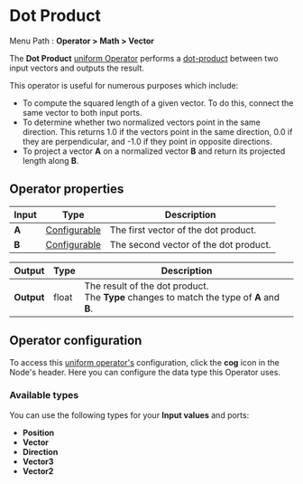 # Dot Product

Menu Path : **Operator > Math > Vector**

The **Dot Product** [uniform Operator](https://docs.unity3d.com/Packages/com.unity.visualeffectgraph@8.0/manual/Operators.html#uniform-operators) performs a [dot-product](https://docs.unity3d.com/ScriptReference/Vector3.Dot.html) between two input vectors and outputs the result.

This operator is useful for numerous purposes which include:

- To compute the squared length of a given vector. To do this, connect the same vector to both input ports.
- To determine whether two normalized vectors point in the same direction. This returns 1.0 if the vectors point in the same direction, 0.0 if they are perpendicular, and -1.0 if they point in opposite directions.
- To project a vector **A** on a normalized vector **B** and return its projected length along **B**.

## Operator properties

| **Input** | **Type**                                | **Description**                       |
| --------- | --------------------------------------- | ------------------------------------- |
| **A**     | [Configurable](#operator-configuration) | The first vector of the dot product.  |
| **B**     | [Configurable](#operator-configuration) | The second vector of the dot product. |

| **Output** | **Type** | **Description**                                              |
| ---------- | -------- | ------------------------------------------------------------ |
| **Output** | float    | The result of the dot product.<br/>The **Type** changes to match the type of **A** and **B**. |

## Operator configuration

To access this [uniform operator's](Operators.md#uniform-operators) configuration, click the **cog** icon in the Node's header. Here you can configure the data type this Operator uses.

### Available types

You can use the following types for your **Input values** and ports:

- **Position**
- **Vector**
- **Direction**
- **Vector3**
- **Vector2**